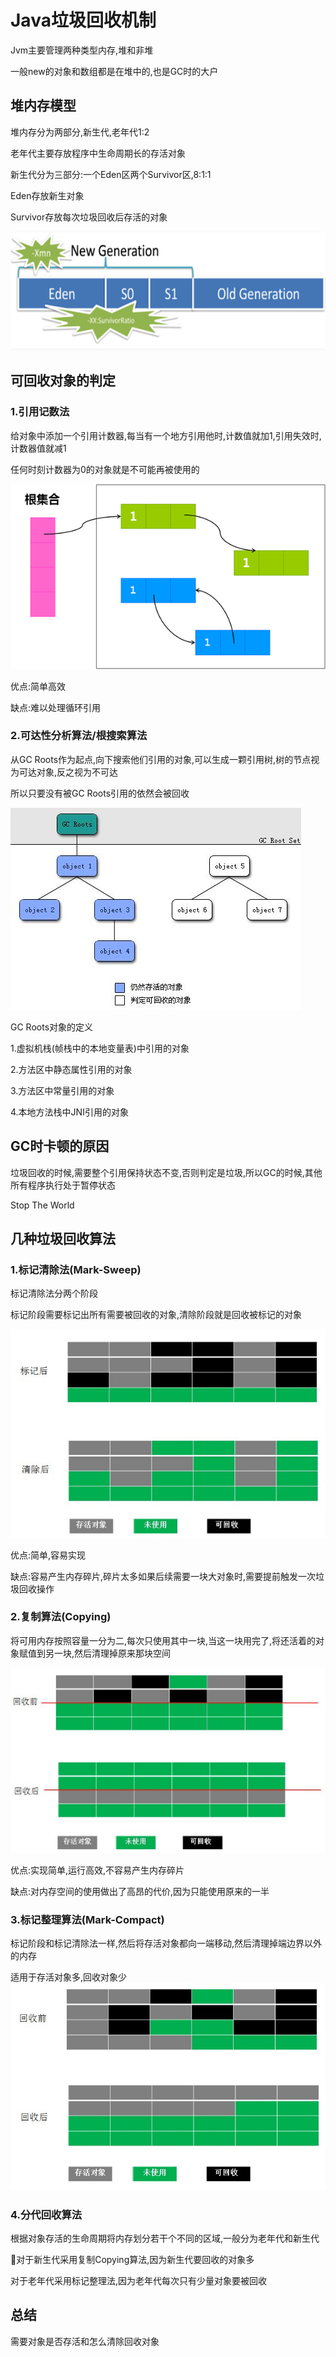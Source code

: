 # Java垃圾回收机制

Jvm主要管理两种类型内存,堆和非堆

一般new的对象和数组都是在堆中的,也是GC时的大户

## 堆内存模型

堆内存分为两部分,新生代,老年代1:2

老年代主要存放程序中生命周期长的存活对象

新生代分为三部分:一个Eden区两个Survivor区,8:1:1

Eden存放新生对象

Survivor存放每次垃圾回收后存活的对象

![gc_heap](./gc_heap.png)

## 可回收对象的判定

### 1.引用记数法

给对象中添加一个引用计数器,每当有一个地方引用他时,计数值就加1,引用失效时,计数器值就减1

任何时刻计数器为0的对象就是不可能再被使用的

![gc_recycled_object](./gc_recycled_object.png)

优点:简单高效

缺点:难以处理循环引用

### 2.可达性分析算法/根搜索算法

从GC Roots作为起点,向下搜索他们引用的对象,可以生成一颗引用树,树的节点视为可达对象,反之视为不可达

所以只要没有被GC Roots引用的依然会被回收

![gc_root_object](./gc_root_object.png)

GC Roots对象的定义

1.虚拟机栈(帧栈中的本地变量表)中引用的对象

2.方法区中静态属性引用的对象

3.方法区中常量引用的对象

4.本地方法栈中JNI引用的对象

## GC时卡顿的原因

垃圾回收的时候,需要整个引用保持状态不变,否则判定是垃圾,所以GC的时候,其他所有程序执行处于暂停状态

Stop The World

## 几种垃圾回收算法

### 1.标记清除法(Mark-Sweep)

标记清除法分两个阶段

标记阶段需要标记出所有需要被回收的对象,清除阶段就是回收被标记的对象

![gc_mark_sweep](./gc_mark_sweep.png)

优点:简单,容易实现

缺点:容易产生内存碎片,碎片太多如果后续需要一块大对象时,需要提前触发一次垃圾回收操作



### 2.复制算法(Copying)

将可用内存按照容量一分为二,每次只使用其中一块,当这一块用完了,将还活着的对象赋值到另一块,然后清理掉原来那块空间

![gc_copying](./gc_copying.png)

优点:实现简单,运行高效,不容易产生内存碎片

缺点:对内存空间的使用做出了高昂的代价,因为只能使用原来的一半

### 3.标记整理算法(Mark-Compact)

标记阶段和标记清除法一样,然后将存活对象都向一端移动,然后清理掉端边界以外的内存

适用于存活对象多,回收对象少![gc_mark_compact](./gc_mark_compact.png)

### 4.分代回收算法

根据对象存活的生命周期将内存划分若干个不同的区域,一般分为老年代和新生代

对于新生代采用复制Copying算法,因为新生代要回收的对象多

对于老年代采用标记整理法,因为老年代每次只有少量对象要被回收

## 总结

需要对象是否存活和怎么清除回收对象